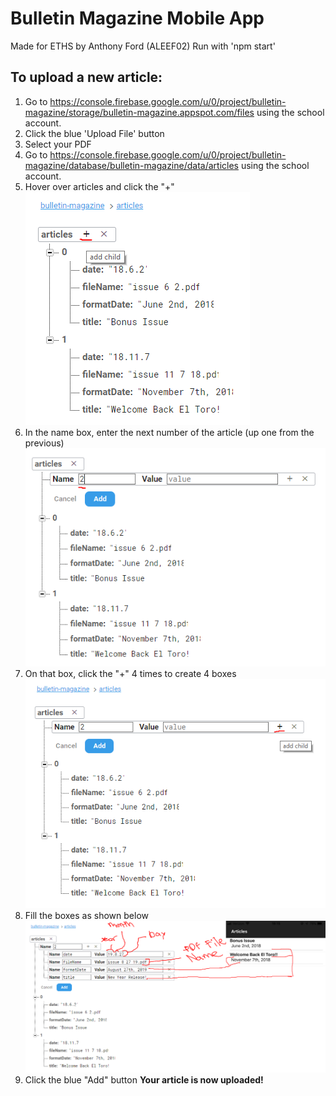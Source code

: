 # Bulletin Magazine Mobile App
Made for ETHS by Anthony Ford (ALEEF02)
Run with 'npm start'

## To upload a new article:
1) Go to https://console.firebase.google.com/u/0/project/bulletin-magazine/storage/bulletin-magazine.appspot.com/files using the school account.
2) Click the blue 'Upload File' button
3) Select your PDF
4) Go to https://console.firebase.google.com/u/0/project/bulletin-magazine/database/bulletin-magazine/data/articles using the school account.
5) Hover over articles and click the "+"
![First Add Child](/readme/add1.PNG)
6) In the name box, enter the next number of the article (up one from the previous)
![Name the listing](/readme/add2.PNG)
7) On that box, click the "+" 4 times to create 4 boxes
![Add 4 fields](/readme/add3.PNG)
8) Fill the boxes as shown below
![Fill in the article details](/readme/add4.png)
9) Click the blue "Add" button
**Your article is now uploaded!**
